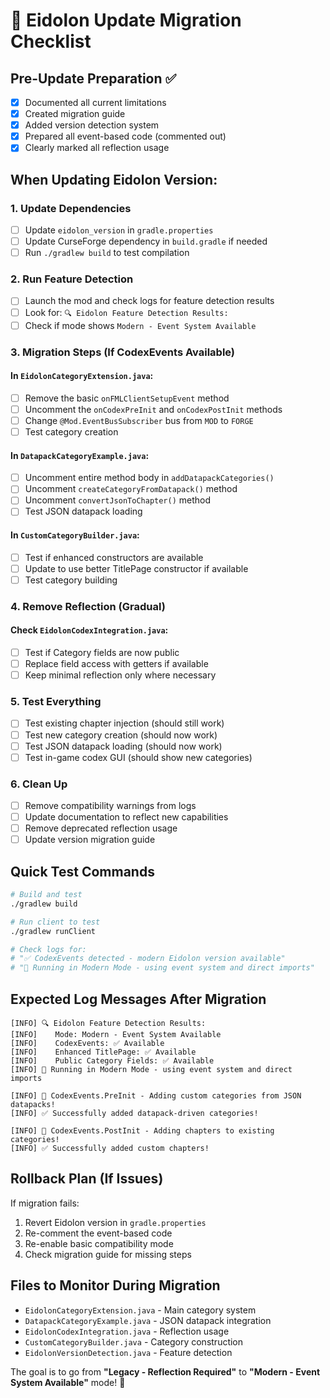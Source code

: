# 🔄 Eidolon Update Migration Checklist

## Pre-Update Preparation ✅
- [x] Documented all current limitations
- [x] Created migration guide 
- [x] Added version detection system
- [x] Prepared all event-based code (commented out)
- [x] Clearly marked all reflection usage

## When Updating Eidolon Version:

### 1. **Update Dependencies** 
- [ ] Update `eidolon_version` in `gradle.properties`
- [ ] Update CurseForge dependency in `build.gradle` if needed
- [ ] Run `./gradlew build` to test compilation

### 2. **Run Feature Detection**
- [ ] Launch the mod and check logs for feature detection results
- [ ] Look for: `🔍 Eidolon Feature Detection Results:`
- [ ] Check if mode shows `Modern - Event System Available`

### 3. **Migration Steps (If CodexEvents Available)**

#### In `EidolonCategoryExtension.java`:
- [ ] Remove the basic `onFMLClientSetupEvent` method
- [ ] Uncomment the `onCodexPreInit` and `onCodexPostInit` methods
- [ ] Change `@Mod.EventBusSubscriber` bus from `MOD` to `FORGE`
- [ ] Test category creation

#### In `DatapackCategoryExample.java`:
- [ ] Uncomment entire method body in `addDatapackCategories()`
- [ ] Uncomment `createCategoryFromDatapack()` method
- [ ] Uncomment `convertJsonToChapter()` method
- [ ] Test JSON datapack loading

#### In `CustomCategoryBuilder.java`:
- [ ] Test if enhanced constructors are available
- [ ] Update to use better TitlePage constructor if available
- [ ] Test category building

### 4. **Remove Reflection (Gradual)**

#### Check `EidolonCodexIntegration.java`:
- [ ] Test if Category fields are now public
- [ ] Replace field access with getters if available
- [ ] Keep minimal reflection only where necessary

### 5. **Test Everything**
- [ ] Test existing chapter injection (should still work)
- [ ] Test new category creation (should now work)
- [ ] Test JSON datapack loading (should now work)
- [ ] Test in-game codex GUI (should show new categories)

### 6. **Clean Up**
- [ ] Remove compatibility warnings from logs
- [ ] Update documentation to reflect new capabilities
- [ ] Remove deprecated reflection usage
- [ ] Update version migration guide

## Quick Test Commands

```bash
# Build and test
./gradlew build

# Run client to test
./gradlew runClient

# Check logs for:
# "✅ CodexEvents detected - modern Eidolon version available"
# "🚀 Running in Modern Mode - using event system and direct imports"
```

## Expected Log Messages After Migration

```
[INFO] 🔍 Eidolon Feature Detection Results:
[INFO]    Mode: Modern - Event System Available  
[INFO]    CodexEvents: ✅ Available
[INFO]    Enhanced TitlePage: ✅ Available
[INFO]    Public Category Fields: ✅ Available
[INFO] 🚀 Running in Modern Mode - using event system and direct imports

[INFO] 🎯 CodexEvents.PreInit - Adding custom categories from JSON datapacks!
[INFO] ✅ Successfully added datapack-driven categories!

[INFO] 🎯 CodexEvents.PostInit - Adding chapters to existing categories!
[INFO] ✅ Successfully added custom chapters!
```

## Rollback Plan (If Issues)

If migration fails:
1. Revert Eidolon version in `gradle.properties`
2. Re-comment the event-based code  
3. Re-enable basic compatibility mode
4. Check migration guide for missing steps

## Files to Monitor During Migration

- `EidolonCategoryExtension.java` - Main category system
- `DatapackCategoryExample.java` - JSON datapack integration  
- `EidolonCodexIntegration.java` - Reflection usage
- `CustomCategoryBuilder.java` - Category construction
- `EidolonVersionDetection.java` - Feature detection

The goal is to go from **"Legacy - Reflection Required"** to **"Modern - Event System Available"** mode! 🎉
